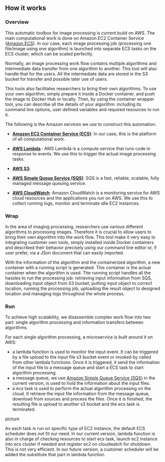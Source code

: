 ## How it works
### Overview
This automatic toolbox for image processing is current build on AWS. The main computational work is done on Amazon EC2 Container Service ([Amazon ECS](https://aws.amazon.com/ecs/)). In our case, each image processing job (processing one file/image using one algorithm) is launched into separate ECS tasks on the ECS cluster, which can be scaled perfectly. 

Normally, an image processing work flow contains multiple algorithms and intermediate data transfer from one algorithm to another. This tool will also handle that for the users. All the intermediate data are stored in the S3 bucket for transfer and possible later use of users.

This tools also facilitates researchers to bring their own algorithms. To use your own algorithm, simply prepare it inside a Docker container, and push the image to Docker Hub or locally. Then, by using the container wrapper tool, you can describe all the details of your algorithm: including its command line options, user defined variables and required resources to run it. 

The following is the Amazon services we use to construct this automation:
- __[Amazon EC2 Container Service (ECS)](https://aws.amazon.com/ecs/)__: In our case, this is the platform of all computational work.

- __[AWS Lambda](https://aws.amazon.com/lambda)__ : AWS Lambda is a compute service that runs code in response to events. We use this to trigger the actual image processing tasks.

- __[AWS S3](https://aws.amazon.com/s3)__: 

- __[AWS Simple Queue Service (SQS)](https://aws.amazon.com/sqs)__: SQS is a fast, reliable, scalable, fully managed message queuing service. 

- __[AWS CloudWatch](https://aws.amazon.com/cloudwatch)__: Amazon CloudWatch is a monitoring service for AWS cloud resources and the applications you run on AWS. We use this to collect running logs, monitor and terminate idle EC2 instances.

### Wrap
In the area of imaging processing, researchers use various different algorithms to processing images. Therefore it is crucial to allow users to bring their own algorithm into the work flow. This tool make it very easy to integrating customer own tools, simply installed inside Docker containers and described their behavior precisely using our command line editor or, if user prefer, via a JSon document that can easily imported.

With the information of the algorithm and the containerized algorithm, a new container with a running script is generated. This container is the actual container when the algorithm is used. The running script handles all the hassles to run the processing job: retrieving input information from SQS, downloading input object from S3 bucket, putting input object to correct location, running the processing job, uploading the result object to designed location and managing logs throughout the whole process.



### Run
To achieve high scalability, we disassemble complex work flow into two part: single algorithm processing and information transfers between algorithms.


For each single algorithm processing, a microservice is built around it on AWS:
- a lambda function is used to monitor the input event. It can be triggered by a file upload to the input file s3 bucket event or invoked by called from other lambda functions. Once it is triggered, it send the information of the input file to a message queue and start a ECS task to start algorithm processing.
- a message queue, we use [Amazon Simple Queue Service (SQS)](https://aws.amazon.com/sqs/) in the current version, is used to hold the information about the input files.
- a ecs task is used to perform the actual algorithm processing on the cloud. It retrieve the input file information from the message queue, download from sources and process the files. Once it is finished, the resulting file is upload to another s3 bucket and the ecs task is terminated.

picture

As each task is run on specific type of EC2 instance, the default ECS scheduler does not fit our need.
In our current version, lambda function is also in charge of checking resources to start ecs task, launch ec2 instance into ecs cluster if needed and register ec2 on cloudwatch for shutdown. This is not very efficient. In our future version, a customer scheduler will be added the substitute that part in lambda function. 